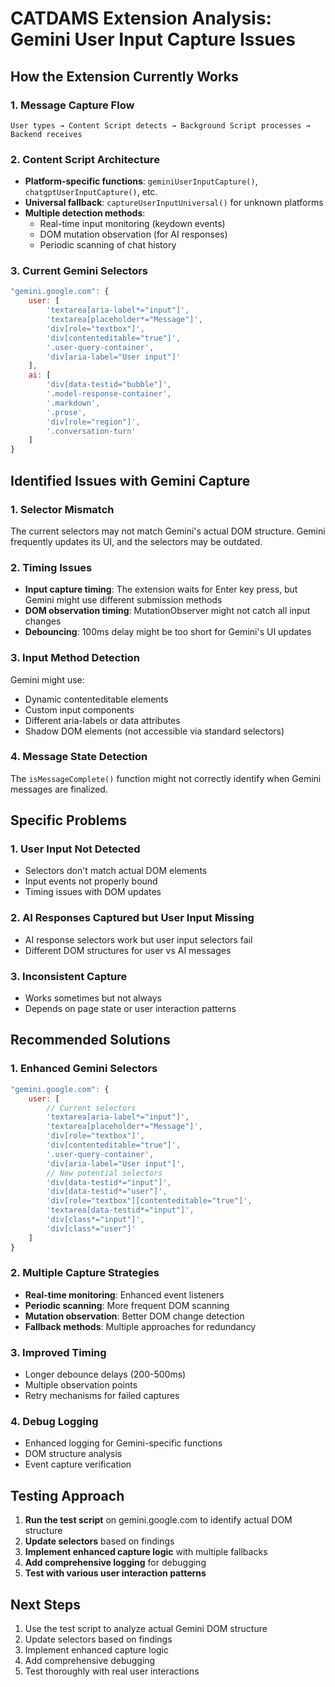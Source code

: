 # CATDAMS Extension Analysis: Gemini User Input Capture Issues

## How the Extension Currently Works

### 1. **Message Capture Flow**
```
User types → Content Script detects → Background Script processes → Backend receives
```

### 2. **Content Script Architecture**
- **Platform-specific functions**: `geminiUserInputCapture()`, `chatgptUserInputCapture()`, etc.
- **Universal fallback**: `captureUserInputUniversal()` for unknown platforms
- **Multiple detection methods**:
  - Real-time input monitoring (keydown events)
  - DOM mutation observation (for AI responses)
  - Periodic scanning of chat history

### 3. **Current Gemini Selectors**
```javascript
"gemini.google.com": {
    user: [
        'textarea[aria-label*="input"]',
        'textarea[placeholder*="Message"]',
        'div[role="textbox"]',
        'div[contenteditable="true"]',
        '.user-query-container',
        'div[aria-label="User input"]'
    ],
    ai: [
        'div[data-testid="bubble"]',
        '.model-response-container',
        '.markdown',
        '.prose',
        'div[role="region"]',
        '.conversation-turn'
    ]
}
```

## Identified Issues with Gemini Capture

### 1. **Selector Mismatch**
The current selectors may not match Gemini's actual DOM structure. Gemini frequently updates its UI, and the selectors may be outdated.

### 2. **Timing Issues**
- **Input capture timing**: The extension waits for Enter key press, but Gemini might use different submission methods
- **DOM observation timing**: MutationObserver might not catch all input changes
- **Debouncing**: 100ms delay might be too short for Gemini's UI updates

### 3. **Input Method Detection**
Gemini might use:
- Dynamic contenteditable elements
- Custom input components
- Different aria-labels or data attributes
- Shadow DOM elements (not accessible via standard selectors)

### 4. **Message State Detection**
The `isMessageComplete()` function might not correctly identify when Gemini messages are finalized.

## Specific Problems

### 1. **User Input Not Detected**
- Selectors don't match actual DOM elements
- Input events not properly bound
- Timing issues with DOM updates

### 2. **AI Responses Captured but User Input Missing**
- AI response selectors work but user input selectors fail
- Different DOM structures for user vs AI messages

### 3. **Inconsistent Capture**
- Works sometimes but not always
- Depends on page state or user interaction patterns

## Recommended Solutions

### 1. **Enhanced Gemini Selectors**
```javascript
"gemini.google.com": {
    user: [
        // Current selectors
        'textarea[aria-label*="input"]',
        'textarea[placeholder*="Message"]',
        'div[role="textbox"]',
        'div[contenteditable="true"]',
        '.user-query-container',
        'div[aria-label="User input"]',
        // New potential selectors
        'div[data-testid*="input"]',
        'div[data-testid*="user"]',
        'div[role="textbox"][contenteditable="true"]',
        'textarea[data-testid*="input"]',
        'div[class*="input"]',
        'div[class*="user"]'
    ]
}
```

### 2. **Multiple Capture Strategies**
- **Real-time monitoring**: Enhanced event listeners
- **Periodic scanning**: More frequent DOM scanning
- **Mutation observation**: Better DOM change detection
- **Fallback methods**: Multiple approaches for redundancy

### 3. **Improved Timing**
- Longer debounce delays (200-500ms)
- Multiple observation points
- Retry mechanisms for failed captures

### 4. **Debug Logging**
- Enhanced logging for Gemini-specific functions
- DOM structure analysis
- Event capture verification

## Testing Approach

1. **Run the test script** on gemini.google.com to identify actual DOM structure
2. **Update selectors** based on findings
3. **Implement enhanced capture logic** with multiple fallbacks
4. **Add comprehensive logging** for debugging
5. **Test with various user interaction patterns**

## Next Steps

1. Use the test script to analyze actual Gemini DOM structure
2. Update selectors based on findings
3. Implement enhanced capture logic
4. Add comprehensive debugging
5. Test thoroughly with real user interactions 